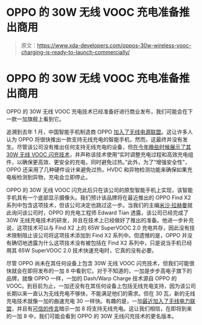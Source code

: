 # OPPO 的 30W 无线 VOOC 充电准备推出商用

> 原文：<https://www.xda-developers.com/oppos-30w-wireless-vooc-charging-is-ready-to-launch-commercially/>

# OPPO 的 30W 无线 VOOC 充电准备推出商用

OPPO 的 30W 无线 VOOC 充电技术已经准备好进行商业发布，我们可能会在下一款一加旗舰上看到它。

追溯到去年 1 月，中国智能手机制造商 OPPO [加入了无线电源联盟](https://www.xda-developers.com/oppo-wireless-power-consortium-qi-charging/)。这让许多人认为 OPPO 将很快推出一款支持无线充电的智能手机，然而，这最终并没有发生。尽管该公司没有推出任何支持无线充电的设备，但[在今年晚些时候展示了其 30W 无线 VOOC 闪充技术](https://www.oppo.com/en/about-us/press/oppo-launches-three-new-flash-charge-technologies/)，并声称该技术使用“实时调整充电过程和高效充电组件，以确保更高效、更安全的充电，同时避免过热。”此外，为了“增强安全性”，OPPO 还采用了几种硬件设计来避免过热，HVDC 和异物检测功能来确保如果充电板检测到异物，充电会立即停止。

OPPO 的 30W 无线 VOOC 闪充此后只在该公司的原型智能手机上实现，该智能手机具有一个底部显示摄像头。我们预计该品牌将在最近推出的 OPPO Find X2 系列中包含这项技术，但该公司决定也跳过这一步。当我们的主编[米沙·拉赫曼](https://www.xda-developers.com/author/mishaalrahman/)就此询问该公司时，OPPO 的充电工程师 Edward Tian 透露，该公司已经完成了 30W 无线充电技术的研发，并且在技术上已经做好了推出的准备。他进一步补充说，这项技术可以与 Find X2 上的 65W SuperVOOC 2.0 充电共存，因此没有技术限制阻止该公司将这项技术添加到 Find X2 系列中。但遗憾的是，OPPO 并没有确切地透露为什么这项技术没有被包括在 Find X2 系列中，只是说当手机已经用其 65W SuperVOOC 2.0 技术快速充电时，它真的没有必要。

尽管 OPPO 尚未在其任何设备上包含 30W 无线 VOOC 闪充技术，但我们可能很快就会在即将发布的一加 8 中看到它。对于不知道的，一加是步步高电子旗下的品牌，就像 OPPO 一样，一加的 Dash/Warp Charge 技术源自 OPPO 的 VOOC。到目前为止，一加还没有在其任何设备上包括无线充电支持，因为该公司长期以来一直认为无线充电不够快，不能满足他们的需求。但在 30 瓦，新的无线充电技术就像一加的曲速充电 30 一样快。有趣的是，一加[最近加入了无线电力联盟](https://www.xda-developers.com/oneplus-8-wireless-charging-wireless-power-consortium/)，并且有[可信的传言](https://www.xda-developers.com/oneplus-8-series-wireless-charging-support-rumor/)暗示一加 8 将支持无线充电。这让我们相信，在即将到来的一加 8 中，我们可能会看到 OPPO 的 30W 无线闪充技术的更名版本。